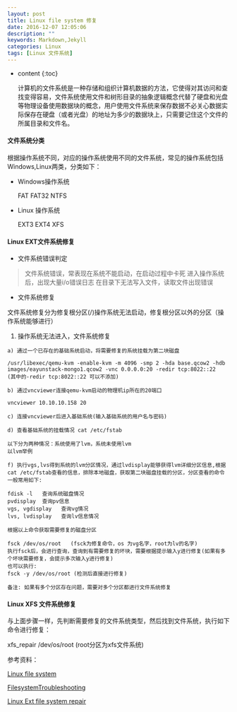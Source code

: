 ```yaml
---
layout: post
title: Linux file system 修复
date: 2016-12-07 12:05:06
description: ""
keywords: Markdown,Jekyll
categories: Linux
tags: [Linux 文件系统]
---
```


* content
{:toc}
   
    计算机的文件系统是一种存储和组织计算机数据的方法，它使得对其访问和查找变得容易，文件系统使用文件和树形目录的抽象逻辑概念代替了硬盘和光盘等物理设备使用数据块的概念，用户使用文件系统来保存数据不必关心数据实际保存在硬盘（或者光盘）的地址为多少的数据块上，只需要记住这个文件的所属目录和文件名。

          




#### 文件系统分类

根据操作系统不同，对应的操作系统使用不同的文件系统，常见的操作系统包括Windows,Linux两类，分类如下：

* Windows操作系统

    FAT FAT32 NTFS

* Linux 操作系统

    EXT3 EXT4 XFS


#### Linux EXT文件系统修复

* 文件系统错误判定

> 文件系统错误，常表现在系统不能启动，在启动过程中卡死
> 进入操作系统后，出现大量i/o错误日志
> 在目录下无法写入文件，读取文件出现错误

* 文件系统修复

文件系统修复分为修复根分区(/)操作系统无法启动，修复根分区以外的分区（操作系统能够进行）

1. 操作系统无法进入，文件系统修复

```
a) 通过一个已存在的基础系统启动，将需要修复的系统挂载为第二块磁盘

/usr/libexec/qemu-kvm -enable-kvm -m 4096 -smp 2 -hda base.qcow2 -hdb images/eayunstack-mongo1.qcow2 -vnc 0.0.0.0:20 -redir tcp:8022::22  (其中的-redir tcp:8022::22 可以不添加)

b) 通过vncviewer连接qemu-kvm启动的物理机ip所在的20端口

vncviewer 10.10.10.158 20

c) 连接vncviewer后进入基础系统(输入基础系统的用户名与密码)

d) 查看基础系统的挂载情况 cat /etc/fstab 

以下分为两种情况：系统使用了lvm，系统未使用lvm
以lvm举例

f) 执行vgs,lvs得到系统的lvm分区情况，通过lvdisplay能够获得lvm详细分区信息,根据cat /etc/fstab查看的信息，排除本地磁盘，获取第二块磁盘挂载的分区，分区查看的命令一般常用如下:

fdisk -l   查询系统磁盘情况
pvdisplay  查询pv信息
vgs, vgdisplay   查询vg情况
lvs, lvdisplay   查询lv信息情况

根据以上命令获取需要修复的磁盘分区

fsck /dev/os/root   (fsck为修复命令，os 为vg名字，root为lv的名字)
执行fsck后，会进行查询，查询到有需要修复的坏块，需要根据提示输入y进行修复(如果有多个坏块需要修复，会提示多次输入y进行修复)
也可以执行:
fsck -y /dev/os/root (检测后直接进行修复)

备注: 如果有多个分区存在问题，需要对多个分区都进行文件系统修复

```

#### Linux XFS 文件系统修复

与上面步骤一样，先判断需要修复的文件系统类型，然后找到文件系统，执行如下命令进行修复：

xfs_repair /dev/os/root   (root分区为xfs文件系统)




参考资料：

[Linux file system](http://www.tldp.org/LDP/sag/html/filesystems.html)

[FilesystemTroubleshooting](https://help.ubuntu.com/community/FilesystemTroubleshooting)

[Linux Ext file system repair](http://www.thegeekstuff.com/2012/08/fsck-command-examples/)

